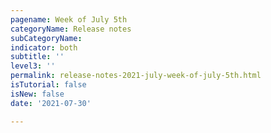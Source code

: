 ```yaml
---
pagename: Week of July 5th
categoryName: Release notes
subCategoryName: 
indicator: both
subtitle: ''
level3: ''
permalink: release-notes-2021-july-week-of-july-5th.html
isTutorial: false
isNew: false
date: '2021-07-30'

---
```


